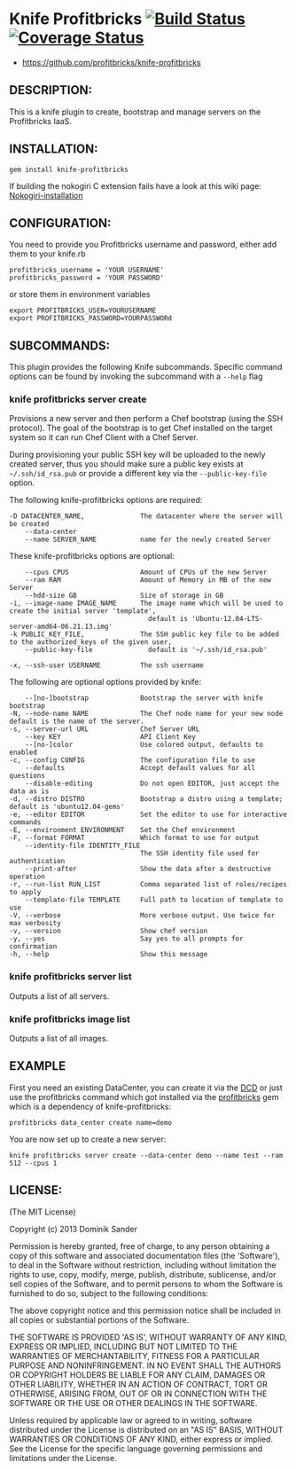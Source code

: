 # Knife Profitbricks [![Build Status](https://travis-ci.org/dsander/knife-profitbricks.png?branch=master)](https://travis-ci.org/dsander/knife-profitbricks) [![Coverage Status](https://coveralls.io/repos/dsander/knife-profitbricks/badge.png)](https://coveralls.io/r/dsander/knife-profitbricks)

* https://github.com/profitbricks/knife-profitbricks

## DESCRIPTION:

This is a knife plugin to create, bootstrap and manage servers on the Profitbricks IaaS.

## INSTALLATION:

    gem install knife-profitbricks

If building the nokogiri C extension fails have a look at this wiki page: [Nokogiri-installation](https://github.com/dsander/knife-profitbricks/wiki/Nokogiri-installation)


## CONFIGURATION:

You need to provide you Profitbricks username and password, either add them to your knife.rb

    profitbricks_username = 'YOUR USERNAME'
    profitbricks_password = 'YOUR PASSWORD'

or store them in environment variables

    export PROFITBRICKS_USER=YOURUSERNAME
    export PROFITBRICKS_PASSWORD=YOURPASSWORd


## SUBCOMMANDS:

This plugin provides the following Knife subcommands. Specific command options can be found by invoking the subcommand with a ``--help`` flag

### knife profitbricks server create

Provisions a new server and then perform a Chef bootstrap (using the SSH protocol). The goal of the bootstrap is to get Chef installed
on the target system so it can run Chef Client with a Chef Server.

During provisioning your public SSH key will be uploaded to the newly created server, thus you should make sure a public key exists at `~/.ssh/id_rsa.pub` or provide a different key via the `--public-key-file` option.

The following knife-profitbricks options are required:

    -D DATACENTER_NAME,              The datacenter where the server will be created
        --data-center
        --name SERVER_NAME           name for the newly created Server

These knife-profitbricks options are optional:

        --cpus CPUS                  Amount of CPUs of the new Server
        --ram RAM                    Amount of Memory in MB of the new Server
        --hdd-size GB                Size of storage in GB
    -i, --image-name IMAGE_NAME      The image name which will be used to create the initial server 'template',
                                       default is 'Ubuntu-12.04-LTS-server-amd64-06.21.13.img'
    -k PUBLIC_KEY_FILE,              The SSH public key file to be added to the authorized_keys of the given user,
        --public-key-file              default is '~/.ssh/id_rsa.pub'

    -x, --ssh-user USERNAME          The ssh username

The following are optional options provided by knife:

        --[no-]bootstrap             Bootstrap the server with knife bootstrap
    -N, --node-name NAME             The Chef node name for your new node default is the name of the server.
    -s, --server-url URL             Chef Server URL
        --key KEY                    API Client Key
        --[no-]color                 Use colored output, defaults to enabled
    -c, --config CONFIG              The configuration file to use
        --defaults                   Accept default values for all questions
        --disable-editing            Do not open EDITOR, just accept the data as is
    -d, --distro DISTRO              Bootstrap a distro using a template; default is 'ubuntu12.04-gems'
    -e, --editor EDITOR              Set the editor to use for interactive commands
    -E, --environment ENVIRONMENT    Set the Chef environment
    -F, --format FORMAT              Which format to use for output
        --identity-file IDENTITY_FILE
                                     The SSH identity file used for authentication
        --print-after                Show the data after a destructive operation
    -r, --run-list RUN_LIST          Comma separated list of roles/recipes to apply
        --template-file TEMPLATE     Full path to location of template to use
    -V, --verbose                    More verbose output. Use twice for max verbosity
    -v, --version                    Show chef version
    -y, --yes                        Say yes to all prompts for confirmation
    -h, --help                       Show this message


### knife profitbricks server list

Outputs a list of all servers.

### knife profitbricks image list

Outputs a list of all images.

## EXAMPLE

First you need an existing DataCenter, you can create it via the [DCD](https://my.profitbricks.com/dashboard/dcd/) or just use the profitbricks command which got installed via the [profitbricks](https://github.com/dsander/profitbricks) gem which is a dependency of knife-profitbricks:

    profitbricks data_center create name=demo

You are now set up to create a new server:

    knife profitbricks server create --data-center demo --name test --ram 512 --cpus 1



## LICENSE:

(The MIT License)

Copyright (c) 2013 Dominik Sander

Permission is hereby granted, free of charge, to any person obtaining
a copy of this software and associated documentation files (the
'Software'), to deal in the Software without restriction, including
without limitation the rights to use, copy, modify, merge, publish,
distribute, sublicense, and/or sell copies of the Software, and to
permit persons to whom the Software is furnished to do so, subject to
the following conditions:

The above copyright notice and this permission notice shall be
included in all copies or substantial portions of the Software.

THE SOFTWARE IS PROVIDED 'AS IS', WITHOUT WARRANTY OF ANY KIND,
EXPRESS OR IMPLIED, INCLUDING BUT NOT LIMITED TO THE WARRANTIES OF
MERCHANTABILITY, FITNESS FOR A PARTICULAR PURPOSE AND NONINFRINGEMENT.
IN NO EVENT SHALL THE AUTHORS OR COPYRIGHT HOLDERS BE LIABLE FOR ANY
CLAIM, DAMAGES OR OTHER LIABILITY, WHETHER IN AN ACTION OF CONTRACT,
TORT OR OTHERWISE, ARISING FROM, OUT OF OR IN CONNECTION WITH THE
SOFTWARE OR THE USE OR OTHER DEALINGS IN THE SOFTWARE.


Unless required by applicable law or agreed to in writing, software
distributed under the License is distributed on an "AS IS" BASIS,
WITHOUT WARRANTIES OR CONDITIONS OF ANY KIND, either express or implied.
See the License for the specific language governing permissions and
limitations under the License.
